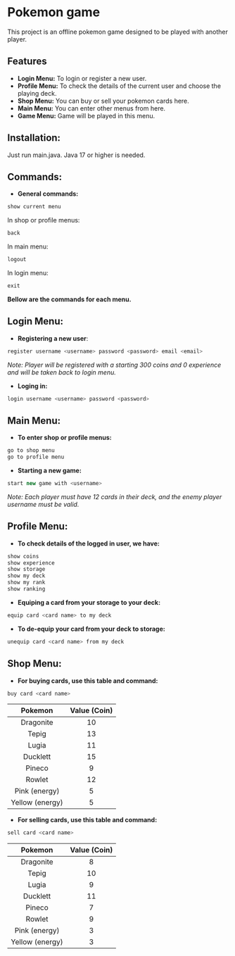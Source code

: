 # Pokemon game

This project is an offline pokemon game designed to be played with another player.

## Features

- **Login Menu:** To login or register a new user.
- **Profile Menu:** To check the details of the current user and choose the playing deck.
- **Shop Menu:** You can buy or sell your pokemon cards here.
- **Main Menu:** You can enter other menus from here.
- **Game Menu:** Game will be played in this menu.

## Installation:

Just run main.java. Java 17 or higher is needed.

## Commands:
- **General commands:**
```java
show current menu
```
In shop or profile menus:
```java
back
```
In main menu:
```java
logout
```
In login menu:
```java
exit
```

**Bellow are the commands for each menu.**

## Login Menu:

- **Registering a new user**:
```java
register username <username> password <password> email <email>
```
*Note: Player will be registered with a starting 300 coins and 0 experience and will be taken back to login menu.*

- **Loging in:**
```java
login username <username> password <password>
```

## Main Menu:

- **To enter shop or profile menus:**
```java
go to shop menu
go to profile menu
```

- **Starting a new game:**
```java
start new game with <username>
```
*Note: Each player must have 12 cards in their deck, and the enemy player username must be valid.*

## Profile Menu:

- **To check details of the logged in user, we have:**
```java
show coins
show experience
show storage
show my deck
show my rank
show ranking
```

- **Equiping a card from your storage to your deck:**
```java
equip card <card name> to my deck
```

- **To de-equip your card from your deck to storage:**
```java
unequip card <card name> from my deck
```

## Shop Menu:

- **For buying cards, use this table and command:**
```java
buy card <card name>
```

|     Pokemon     | Value (Coin) |
|:---------------:|:------------:|
|    Dragonite    |      10      |
|      Tepig      |      13      |
|      Lugia      |      11      |
|     Ducklett    |      15      |
|      Pineco     |       9      |
|      Rowlet     |      12      |
|  Pink (energy)  |       5      |
| Yellow (energy) |       5      |

- **For selling cards, use this table and command:**
```java
sell card <card name>
```

|     Pokemon     | Value (Coin) |
|:---------------:|:------------:|
|    Dragonite    |       8      |
|      Tepig      |      10      |
|      Lugia      |       9      |
|     Ducklett    |      11      |
|      Pineco     |       7      |
|      Rowlet     |       9      |
|  Pink (energy)  |       3      |
| Yellow (energy) |       3      |

